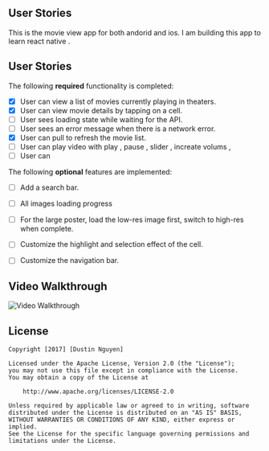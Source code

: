 
## User Stories

This is the movie view app for both andorid and ios.
I am building this app to learn react native . 


## User Stories
The following **required** functionality is completed:
- [X] User can view a list of movies currently playing in theaters.
- [X] User can view movie details by tapping on a cell.
- [ ] User sees loading state while waiting for the API.
- [ ] User sees an error message when there is a network error.
- [X] User can pull to refresh the movie list.
- [ ] User can play video with play , pause , slider , increate volums ,
- [ ] User can 

The following **optional** features are implemented:
- [ ] Add a search bar.
- [ ] All images loading progress
- [ ] For the large poster, load the low-res image first, switch to high-res when complete.
- [ ] Customize the highlight and selection effect of the cell.
- [ ] Customize the navigation bar.


## Video Walkthrough

<img src='http://i.imgur.com/link/to/your/gif/file.gif' title='Video Walkthrough' width='' alt='Video Walkthrough' />



## License

    Copyright [2017] [Dustin Nguyen]

    Licensed under the Apache License, Version 2.0 (the "License");
    you may not use this file except in compliance with the License.
    You may obtain a copy of the License at

        http://www.apache.org/licenses/LICENSE-2.0

    Unless required by applicable law or agreed to in writing, software
    distributed under the License is distributed on an "AS IS" BASIS,
    WITHOUT WARRANTIES OR CONDITIONS OF ANY KIND, either express or implied.
    See the License for the specific language governing permissions and
    limitations under the License.
